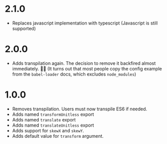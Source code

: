 # 2.1.0

* Replaces javascript implementation with typescript (Javascript is still supported)

# 2.0.0

* Adds transpilation again. The decision to remove it backfired almost immediately. 🤷‍♂️
  (It turns out that most people copy the config example from the `babel-loader` docs, which excludes `node_modules`)

# 1.0.0

* Removes transpilation. Users must now transpile ES6 if needed.
* Adds named `transformUnitless` export
* Adds named `translate` export
* Adds named `translateUnitless` export
* Adds support for `skewX` and `skewY`.
* Adds default value for `transform` argument.

